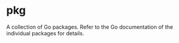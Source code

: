 pkg
===
A collection of Go packages. Refer to the Go documentation of the individual packages for details.

